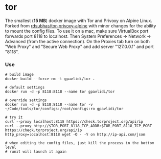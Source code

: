 # tor

The smallest (**15 MB**) docker image with Tor and Privoxy on Alpine Linux.
Forked from [rdsubhas/tor-privoxy-alpine](https://github.com/rdsubhas/docker-tor-privoxy-alpine) with minor changes for the ability to mount the config files. To use it on a mac, make sure VirtualBox port forwards port 8118 to localhost. Then System Preferences -> Network -> Advanced (from the active connection). On the Proxies tab turn on both "Web Proxy" and "Secure Web Proxy" and add server "127.0.0.1" and port "8118".

### Use

```
# build image
docker build --force-rm -t gpavlidi/tor .

# default settings
docker run -d -p 8118:8118 --name tor gpavlidi/tor

# override settings
docker run -d -p 8118:8118 --name tor -v ~/Code/tools/tor/configs:/root/configs:ro gpavlidi/tor

# try it
curl --proxy localhost:8118 https://check.torproject.org/api/ip
curl --proxy http://$TOR_PORT_8118_TCP_ADDR:$TOR_PORT_8118_TCP_PORT https://check.torproject.org/api/ip
http_proxy=localhost:8118 wget -O - -Y on http://ip-api.com/json

# when editing the config files, just kill the process in the bottom level
# runit will launch it again
```
